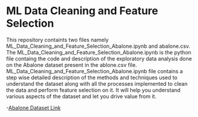 # ML Data Cleaning and Feature Selection
This repository containts two files namely ML_Data_Cleaning_and_Feature_Selection_Abalone.ipynb and abalone.csv.
The ML_Data_Cleaning_and_Feature_Selection_Abalone.ipynb is the python file containg the code and description of the exploratory data analysis done on the Abalone dataset present in the ablone.csv file.
ML_Data_Cleaning_and_Feature_Selection_Abalone.ipynb file contains a step wise detailed description of the methods and techniques used to understand the dataset along with all the processes implemented to clean the data and perform feature selection on it.
It will help you understand various aspects of the dataset and let you drive value from it.

-[Abalone Dataset Link](https://www.kaggle.com/datasets/rodolfomendes/abalone-dataset?resource=download)

